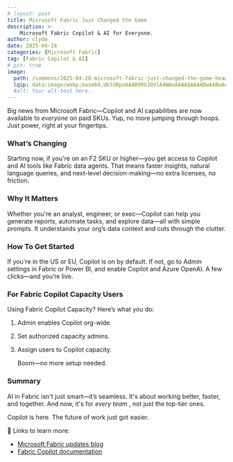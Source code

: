 ```yaml
---
# layout: post
title: Microsoft Fabric Just Changed the Game
description: >-
    Microsoft Fabric Copilot & AI for Everyone.
author: clyde
date: 2025-04-18
categories: [Microsoft Fabric]
tag: [Fabric Copilot & AI]
# pin: true
image:
  path: /commons/2025-04-20-microsoft-fabric-just-changed-the-game-header.jpg
  lqip: data:image/webp;base64,UklGRpoAAABXRUJQVlA4WAoAAAAQAAAADwAABwAAQUxQSDIAAAARL0AmbZurmr57yyIiqE8oiG0bejIYEQTgqiDA9vqnsUSI6H+oAERp2HZ65qP/VIAWAFZQOCBCAAAA8AEAnQEqEAAIAAVAfCWkAALp8sF8rgRgAP7o9FDvMCkMde9PK7euH5M1m6VWoDXf2FkP3BqV0ZYbO6NA/VFIAAAA
  #alt: Your alt-text here.
---
```

Big news from Microsoft Fabric—Copilot and AI capabilities are now available to *everyone* on paid SKUs. Yup, no more jumping through hoops. Just power, right at your fingertips.

### What’s Changing

Starting now, if you're on an F2 SKU or higher—you get access to Copilot and AI tools like Fabric data agents. That means faster insights, natural language queries, and next-level decision-making—no extra licenses, no friction.

### Why It Matters

Whether you're an analyst, engineer, or exec—Copilot can help you generate reports, automate tasks, and explore data—all with simple prompts. It understands your org’s data context and cuts through the clutter.

### How To Get Started

If you're in the US or EU, Copilot is on by default. If not, go to Admin settings in Fabric or Power BI, and enable Copilot and Azure OpenAI. A few clicks—and you’re live.

### For Fabric Copilot Capacity Users

Using Fabric Copilot Capacity? Here’s what you do:

1. Admin enables Copilot org-wide.
2. Set authorized capacity admins.
3. Assign users to Copilot capacity.

   Boom—no more setup needed.

### Summary

AI in Fabric isn't just smart—it’s seamless. It's about working better, faster, and together. And now, it's for  *every team* , not just the top-tier ones.

Copilot is here. The future of work just got easier.

📌 Links to learn more:

- [Microsoft Fabric updates blog](https://blog.fabric.microsoft.com/en-us/blog/copilot-and-ai-capabilities-now-accessible-to-all-paid-skus-in-microsoft-fabric)
- [Fabric Copilot documentation](https://learn.microsoft.com/en-us/fabric/fundamentals/copilot-fabric-overview)
